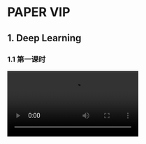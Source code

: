 # PAPER VIP

## 1. Deep Learning

### 1.1 第一课时

<video src="001-deep-learning/001-1.mp4"/>

任务名称： 了解深度学习基础知识、背景、监督学习和反向传播算法

任务简介： 泛读整篇论文，观看论文讲解视频1，精读论文导论、引言、监督学习和反向传播四个部分，论文1-4页。

任务详解：这节内容主要为大家展开深度学习综述的开篇，介绍深度学习的基本前期储备知识，发展背景，对机器学习范畴内一个重要方向——监督学习进行完整介绍，最后介绍反向传播算法和用到的微积分链式法则。需要同学们对每一部分都研究明白，这是深度学习的基础内容。

论文原文下载链接：

链接：https://pan.baidu.com/s/1Yd8XS_CH746XRDOKpb43pg 

提取码：h6vx 

打卡要求：

1. 完成泛读论文，并且重点阅读标黄部分

2. 观看第一课时视频

3. 精读论文这四个部分的内容

4. 推导反向传播公式，打卡提交图片

5. 完成视频中的面试题目，打卡提交答案



### 1.2 第二课时

<video src="001-deep-learning/001-2.mp4"/>

任务名称：重点理解卷积神经网络、经典卷积神经网络和视觉理解任务

任务简介：精读论文中卷积神经网络、视觉理解任务章节（4-6）页

任务详解：本节会重点向大家介绍卷积神经网络CNN的实现过程、几个非常重要的经典卷积神经网络以及深度卷积神经网络对于视觉任务理解的应用

打卡要求：

1. 精读论文（4-6）页

2. 观看论文视频2

3. 回答视频中的面试问题，打卡提交答案



### 1.3 第三课时

<video src="001-deep-learning/001-3.mp4"/>

任务名称：了解分布表示和语言模型，掌握循环神经网络RNN原理、论文中对未来的展望和现实的实现。

任务简介：精读论文中语言模型，掌握循环神经网络RNN原理、论文中对未来的展望（7-9）页

任务详解：本节会重点向大家介绍自然语言处理中的语言模型，通过word2vec算法进行word embedding等过程，讲解循环神经网络的原理，包括其衍生网络，最后对论文中的未来展望进行探讨。

打卡要求：

1. 精读论文语言模型，掌握循环神经网络RNN原理、论文中对未来的展望（7-9）页

2. 观看论文视频3

3. 回答面试问题，打卡提交答案

4. 重读论文，梳理脉络，打卡提交总结的知识点或者思维导图，对不懂的部分及时提问
